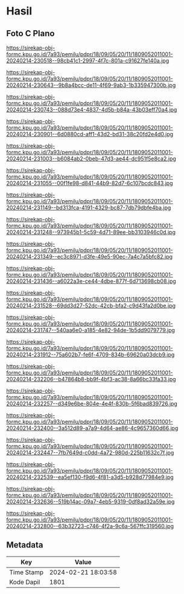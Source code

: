 # Hasil

## Foto C Plano

https://sirekap-obj-formc.kpu.go.id/7a93/pemilu/pdpr/18/09/05/20/11/1809052011001-20240214-230518--98cb41c1-2997-4f7c-801a-c91627fe140a.jpg

https://sirekap-obj-formc.kpu.go.id/7a93/pemilu/pdpr/18/09/05/20/11/1809052011001-20240214-230643--9b8a4bcc-de11-4f69-9ab3-1b335947300b.jpg

https://sirekap-obj-formc.kpu.go.id/7a93/pemilu/pdpr/18/09/05/20/11/1809052011001-20240214-230743--088d73e4-4837-4d5b-b84a-43b03eff70a4.jpg

https://sirekap-obj-formc.kpu.go.id/7a93/pemilu/pdpr/18/09/05/20/11/1809052011001-20240214-230901--6d0880cd-aff1-43d2-bd31-38c20fd2e4d0.jpg

https://sirekap-obj-formc.kpu.go.id/7a93/pemilu/pdpr/18/09/05/20/11/1809052011001-20240214-231003--b6084ab2-0beb-47d3-ae44-dc951f5e8ca2.jpg

https://sirekap-obj-formc.kpu.go.id/7a93/pemilu/pdpr/18/09/05/20/11/1809052011001-20240214-231055--00f1fe98-d841-44b9-82d7-6c107bcdc843.jpg

https://sirekap-obj-formc.kpu.go.id/7a93/pemilu/pdpr/18/09/05/20/11/1809052011001-20240214-231149--bd313fca-4191-4329-bc87-7db79dbfe4ba.jpg

https://sirekap-obj-formc.kpu.go.id/7a93/pemilu/pdpr/18/09/05/20/11/1809052011001-20240214-231248--973945b1-5c59-4d71-89ee-bb3103946c0d.jpg

https://sirekap-obj-formc.kpu.go.id/7a93/pemilu/pdpr/18/09/05/20/11/1809052011001-20240214-231349--ec3c8971-d3fe-49e5-90ec-7a4c7a5bfc82.jpg

https://sirekap-obj-formc.kpu.go.id/7a93/pemilu/pdpr/18/09/05/20/11/1809052011001-20240214-231436--a6022a3e-ce44-4dbe-877f-6d713698cb08.jpg

https://sirekap-obj-formc.kpu.go.id/7a93/pemilu/pdpr/18/09/05/20/11/1809052011001-20240214-231528--69dd3d27-52dc-42cb-bfa2-c9d43fa2d0be.jpg

https://sirekap-obj-formc.kpu.go.id/7a93/pemilu/pdpr/18/09/05/20/11/1809052011001-20240214-231747--540aa6e0-a185-4e82-94de-1b5dd9079779.jpg

https://sirekap-obj-formc.kpu.go.id/7a93/pemilu/pdpr/18/09/05/20/11/1809052011001-20240214-231912--75a602b7-fe6f-4709-834b-69620a03dcb9.jpg

https://sirekap-obj-formc.kpu.go.id/7a93/pemilu/pdpr/18/09/05/20/11/1809052011001-20240214-232206--b47864b8-bb9f-4bf3-ac38-8a66bc33fa33.jpg

https://sirekap-obj-formc.kpu.go.id/7a93/pemilu/pdpr/18/09/05/20/11/1809052011001-20240214-232257--d349e6be-804e-4e4f-830b-5f6bad839726.jpg

https://sirekap-obj-formc.kpu.go.id/7a93/pemilu/pdpr/18/09/05/20/11/1809052011001-20240214-232400--3a512d89-a7a9-4d64-ae86-4c9657360d66.jpg

https://sirekap-obj-formc.kpu.go.id/7a93/pemilu/pdpr/18/09/05/20/11/1809052011001-20240214-232447--7fb7649d-c0dd-4a72-980d-225b11632c7f.jpg

https://sirekap-obj-formc.kpu.go.id/7a93/pemilu/pdpr/18/09/05/20/11/1809052011001-20240214-232539--ea5ef130-f9d6-4f81-a3d5-b928d77984e9.jpg

https://sirekap-obj-formc.kpu.go.id/7a93/pemilu/pdpr/18/09/05/20/11/1809052011001-20240214-232636--519b14ac-09a7-4eb5-9319-0df8ad32a59e.jpg

https://sirekap-obj-formc.kpu.go.id/7a93/pemilu/pdpr/18/09/05/20/11/1809052011001-20240214-232800--63b32723-c746-4f2a-9c6a-567ffc319560.jpg


## Metadata

| Key        | Value               |
| ---------- | ------------------- |
| Time Stamp | 2024-02-21 18:03:58 |
| Kode Dapil | 1801                |



